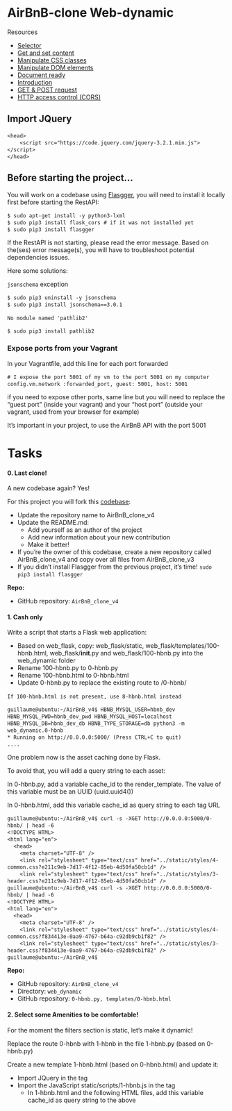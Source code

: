 # AirBnB-clone Web-dynamic

Resources

- [Selector](https://intranet.alxswe.com/rltoken/Bl2mJVVG07XCP6E8qtsQMg)
- [Get and set content](https://intranet.alxswe.com/rltoken/oM3b0a0FGTy6AQ_UJ201Yw)
- [Manipulate CSS classes](https://intranet.alxswe.com/rltoken/LL2uScQvjWnj2ZEx2CzxXw)
- [Manipulate DOM elements](https://intranet.alxswe.com/rltoken/6JtTz9SaNX3AyVXht4tMYA)
- [Document ready](https://intranet.alxswe.com/rltoken/1AbzN1nEfBKoSjB-9kjmrA)
- [Introduction](https://intranet.alxswe.com/rltoken/OGDoIOd0cdmwDJFJy4aw5w)
- [GET & POST request](https://intranet.alxswe.com/rltoken/kmBzs_QPD72Oz--Yk80JHw)
- [HTTP access control (CORS)](https://intranet.alxswe.com/rltoken/tzqJx5SS5cF1BW_lAnXqqg)

## Import JQuery
```
<head>
    <script src="https://code.jquery.com/jquery-3.2.1.min.js"></script>
</head>
```

## Before starting the project…

You will work on a codebase using [Flasgger](https://intranet.alxswe.com/rltoken/VmGDpw_DCN16OJt_UoqsDQ), you will need to install it locally first before starting the RestAPI:

```
$ sudo apt-get install -y python3-lxml
$ sudo pip3 install flask_cors # if it was not installed yet
$ sudo pip3 install flasgger
```

If the RestAPI is not starting, please read the error message. Based on the(ses) error message(s), you will have to troubleshoot potential dependencies issues.

Here some solutions:

`jsonschema` exception

```
$ sudo pip3 uninstall -y jsonschema
$ sudo pip3 install jsonschema==3.0.1
```

`No module named 'pathlib2'`

```
$ sudo pip3 install pathlib2
```
### Expose ports from your Vagrant

In your Vagrantfile, add this line for each port forwarded

```
# I expose the port 5001 of my vm to the port 5001 on my computer
config.vm.network :forwarded_port, guest: 5001, host: 5001
```

if you need to expose other ports, same line but you will need to replace the “guest port” (inside your vagrant) and your “host port” (outside your vagrant, used from your browser for example)

It’s important in your project, to use the AirBnB API with the port 5001

# Tasks

#### 0. Last clone!

A new codebase again? Yes!

For this project you will fork this [codebase](https://intranet.alxswe.com/rltoken/18CpThAKqBP5uviO1DSSGw):

- Update the repository name to AirBnB_clone_v4
- Update the README.md:
    - Add yourself as an author of the project
    - Add new information about your new contribution
    - Make it better!
- If you’re the owner of this codebase, create a new repository called AirBnB_clone_v4 and copy over all files from AirBnB_clone_v3
- If you didn’t install Flasgger from the previous project, it’s time! `sudo pip3 install flasgger`

**Repo:**

- GitHub repository: `AirBnB_clone_v4`

#### 1. Cash only

Write a script that starts a Flask web application:

- Based on web_flask, copy: web_flask/static, web_flask/templates/100-hbnb.html, web_flask/__init__.py and web_flask/100-hbnb.py into the web_dynamic folder
- Rename 100-hbnb.py to 0-hbnb.py
- Rename 100-hbnb.html to 0-hbnb.html
- Update 0-hbnb.py to replace the existing route to /0-hbnb/

`If 100-hbnb.html is not present, use 8-hbnb.html instead`

```
guillaume@ubuntu:~/AirBnB_v4$ HBNB_MYSQL_USER=hbnb_dev HBNB_MYSQL_PWD=hbnb_dev_pwd HBNB_MYSQL_HOST=localhost HBNB_MYSQL_DB=hbnb_dev_db HBNB_TYPE_STORAGE=db python3 -m web_dynamic.0-hbnb
* Running on http://0.0.0.0:5000/ (Press CTRL+C to quit)
....
```

One problem now is the asset caching done by Flask.

To avoid that, you will add a query string to each asset:

In 0-hbnb.py, add a variable cache_id to the render_template. The value of this variable must be an UUID (uuid.uuid4())

In 0-hbnb.html, add this variable cache_id as query string to each <link> tag URL

```
guillaume@ubuntu:~/AirBnB_v4$ curl -s -XGET http://0.0.0.0:5000/0-hbnb/ | head -6
<!DOCTYPE HTML>
<html lang="en">
  <head>
    <meta charset="UTF-8" />
    <link rel="stylesheet" type="text/css" href="../static/styles/4-common.css?e211c9eb-7d17-4f12-85eb-4d50fa50cb1d" />
    <link rel="stylesheet" type="text/css" href="../static/styles/3-header.css?e211c9eb-7d17-4f12-85eb-4d50fa50cb1d" />
guillaume@ubuntu:~/AirBnB_v4$ curl -s -XGET http://0.0.0.0:5000/0-hbnb/ | head -6
<!DOCTYPE HTML>
<html lang="en">
  <head>
    <meta charset="UTF-8" />
    <link rel="stylesheet" type="text/css" href="../static/styles/4-common.css?f834413e-0aa9-4767-b64a-c92db9cb1f82" />
    <link rel="stylesheet" type="text/css" href="../static/styles/3-header.css?f834413e-0aa9-4767-b64a-c92db9cb1f82" />
guillaume@ubuntu:~/AirBnB_v4$
```

**Repo:**

- GitHub repository: `AirBnB_clone_v4`
- Directory: `web_dynamic`
- GitHub repository: `0-hbnb.py, templates/0-hbnb.html`

#### 2. Select some Amenities to be comfortable!

For the moment the filters section is static, let’s make it dynamic!

Replace the route 0-hbnb with 1-hbnb in the file 1-hbnb.py (based on 0-hbnb.py)

Create a new template 1-hbnb.html (based on 0-hbnb.html) and update it:

- Import JQuery in the <head> tag
- Import the JavaScript static/scripts/1-hbnb.js in the <head> tag
    - In 1-hbnb.html and the following HTML files, add this variable cache_id as query string to the above <script> tag
- Add a <input type="checkbox"> tag to the li tag of each amenity
- The new checkbox must be at 10px on the left of the Amenity name
- Add to the input tags of each amenity (<li> tag) the attribute data-id=":amenity_id" => this will allow us to retrieve the Amenity ID from the DOM
- Add to the input tags of each amenity (<li> tag) the attribute data-name=":amenity_name" => this will allow us to retrieve the Amenity name from the DOM

Write a JavaScript script (static/scripts/1-hbnb.js):

- Your script must be executed only when DOM is loaded
- You must use JQuery
- Listen for changes on each input checkbox tag:
    - if the checkbox is checked, you must store the Amenity ID in a variable (dictionary or list)
    - if the checkbox is unchecked, you must remove the Amenity ID from the variable
    - update the h4 tag inside the div Amenities with the list of Amenities checked
As example:

![Alt Text](web1.jpg)
![Alt Text](web2.jpg)
![Alt Text](web3.jpg)

**Repo:**

- GitHub repository: `AirBnB_clone_v4`
- Directory: `web_dynamic`
- GitHub repository: `1-hbnb.py, templates/1-hbnb.html, static/scripts/1-hbnb.js`

#### 3. API status

Before requesting the HBNB API, it’s better to know the status of this one.

Update the API entry point (api/v1/app.py) by replacing the current CORS CORS(app, origins="0.0.0.0") by CORS(app, resources={r"/api/v1/*": {"origins": "*"}}).

Change the route 1-hbnb to 2-hbnb in the file 2-hbnb.py (based on 1-hbnb.py)

Create a new template 2-hbnb.html (based on 1-hbnb.html) and update it:

- Import the JavaScript static/scripts/2-hbnb.js in the <head> tag (instead of 1-hbnb.js)
- Add a new div element in the header tag:
    - Attribute ID should be api_status
    - Align to the right
    - Circle of 40px diameter
    - Center vertically
    - At 30px of the right border
    - Background color #cccccc
- Also add a class available for this new element in web_dynamic/static/styles/3-header.css:
    - Background color #ff545f

Write a JavaScript script (static/scripts/2-hbnb.js):

- Based on 1-hbnb.js
- Request http://0.0.0.0:5001/api/v1/status/:
    - If in the status is “OK”, add the class available to the div#api_status
    - Otherwise, remove the class available to the div#api_status

To start the API in the port 5001:

```
guillaume@ubuntu:~/AirBnB_v4$ HBNB_MYSQL_USER=hbnb_dev HBNB_MYSQL_PWD=hbnb_dev_pwd HBNB_MYSQL_HOST=localhost HBNB_MYSQL_DB=hbnb_dev_db HBNB_TYPE_STORAGE=db HBNB_API_PORT=5001 python3 -m api.v1.app
...
```

for example:

![Alt Text](web4.jpg)
![Alt Text](web5.jpg)

**Repo:**

- GitHub repository: `AirBnB_clone_v4`
- Directory: `web_dynamic`
- GitHub repository: `api/v1/app.py, web_dynamic/2-hbnb.py, web_dynamic/templates/2-hbnb.html, web_dynamic/static/styles/3-header.css, web_dynamic/static/scripts/2-hbnb.js`

